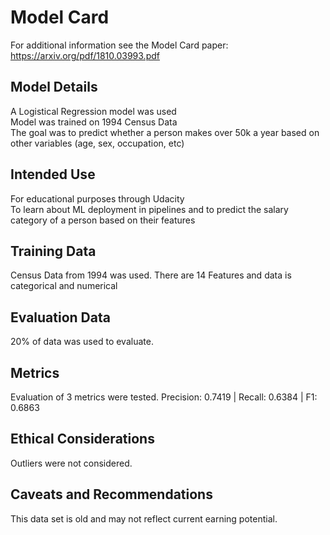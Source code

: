 # Model Card

For additional information see the Model Card paper: https://arxiv.org/pdf/1810.03993.pdf

## Model Details
A Logistical Regression model was used   
Model was trained on 1994 Census Data  
The goal was to predict whether a person makes over 50k a year based on other variables (age, sex, occupation, etc)  

## Intended Use
For educational purposes through Udacity  
To learn about ML deployment in pipelines and to predict the salary category of a person based on their features 

## Training Data
Census Data from 1994 was used. There are 14 Features and data is categorical and numerical

## Evaluation Data
20% of data was used to evaluate.

## Metrics
Evaluation of 3 metrics were tested. Precision: 0.7419 | Recall: 0.6384 | F1: 0.6863

## Ethical Considerations
Outliers were not considered.

## Caveats and Recommendations
This data set is old and may not reflect current earning potential.